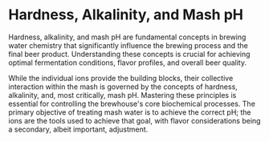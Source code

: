 # Hardness, Alkalinity, and Mash pH

Hardness, alkalinity, and mash pH are fundamental concepts in brewing water chemistry that significantly influence the brewing process and the final beer product. Understanding these concepts is crucial for achieving optimal fermentation conditions, flavor profiles, and overall beer quality.

While the individual ions provide the building blocks, their collective interaction within the mash is governed by the concepts of hardness, alkalinity, and, most critically, mash pH. Mastering these principles is essential for controlling the brewhouse's core biochemical processes. The primary objective of treating mash water is to achieve the correct pH; the ions are the tools used to achieve that goal, with flavor considerations being a secondary, albeit important, adjustment.
